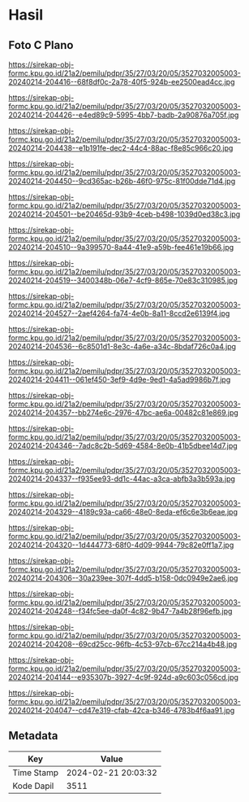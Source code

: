 # Hasil

## Foto C Plano

https://sirekap-obj-formc.kpu.go.id/21a2/pemilu/pdpr/35/27/03/20/05/3527032005003-20240214-204416--68f8df0c-2a78-40f5-924b-ee2500ead4cc.jpg

https://sirekap-obj-formc.kpu.go.id/21a2/pemilu/pdpr/35/27/03/20/05/3527032005003-20240214-204426--e4ed89c9-5995-4bb7-badb-2a90876a705f.jpg

https://sirekap-obj-formc.kpu.go.id/21a2/pemilu/pdpr/35/27/03/20/05/3527032005003-20240214-204438--e1b191fe-dec2-44c4-88ac-f8e85c966c20.jpg

https://sirekap-obj-formc.kpu.go.id/21a2/pemilu/pdpr/35/27/03/20/05/3527032005003-20240214-204450--9cd365ac-b26b-46f0-975c-81f00dde71d4.jpg

https://sirekap-obj-formc.kpu.go.id/21a2/pemilu/pdpr/35/27/03/20/05/3527032005003-20240214-204501--be20465d-93b9-4ceb-b498-1039d0ed38c3.jpg

https://sirekap-obj-formc.kpu.go.id/21a2/pemilu/pdpr/35/27/03/20/05/3527032005003-20240214-204510--9a399570-8a44-41e9-a59b-fee461e19b66.jpg

https://sirekap-obj-formc.kpu.go.id/21a2/pemilu/pdpr/35/27/03/20/05/3527032005003-20240214-204519--3400348b-06e7-4cf9-865e-70e83c310985.jpg

https://sirekap-obj-formc.kpu.go.id/21a2/pemilu/pdpr/35/27/03/20/05/3527032005003-20240214-204527--2aef4264-fa74-4e0b-8a11-8ccd2e6139f4.jpg

https://sirekap-obj-formc.kpu.go.id/21a2/pemilu/pdpr/35/27/03/20/05/3527032005003-20240214-204536--6c8501d1-8e3c-4a6e-a34c-8bdaf726c0a4.jpg

https://sirekap-obj-formc.kpu.go.id/21a2/pemilu/pdpr/35/27/03/20/05/3527032005003-20240214-204411--061ef450-3ef9-4d9e-9ed1-4a5ad9986b7f.jpg

https://sirekap-obj-formc.kpu.go.id/21a2/pemilu/pdpr/35/27/03/20/05/3527032005003-20240214-204357--bb274e6c-2976-47bc-ae6a-00482c81e869.jpg

https://sirekap-obj-formc.kpu.go.id/21a2/pemilu/pdpr/35/27/03/20/05/3527032005003-20240214-204346--7adc8c2b-5d69-4584-8e0b-41b5dbee14d7.jpg

https://sirekap-obj-formc.kpu.go.id/21a2/pemilu/pdpr/35/27/03/20/05/3527032005003-20240214-204337--f935ee93-dd1c-44ac-a3ca-abfb3a3b593a.jpg

https://sirekap-obj-formc.kpu.go.id/21a2/pemilu/pdpr/35/27/03/20/05/3527032005003-20240214-204329--4189c93a-ca66-48e0-8eda-ef6c6e3b6eae.jpg

https://sirekap-obj-formc.kpu.go.id/21a2/pemilu/pdpr/35/27/03/20/05/3527032005003-20240214-204320--1d444773-68f0-4d09-9944-79c82e0ff1a7.jpg

https://sirekap-obj-formc.kpu.go.id/21a2/pemilu/pdpr/35/27/03/20/05/3527032005003-20240214-204306--30a239ee-307f-4dd5-b158-0dc0949e2ae6.jpg

https://sirekap-obj-formc.kpu.go.id/21a2/pemilu/pdpr/35/27/03/20/05/3527032005003-20240214-204248--f34fc5ee-da0f-4c82-9b47-7a4b28f96efb.jpg

https://sirekap-obj-formc.kpu.go.id/21a2/pemilu/pdpr/35/27/03/20/05/3527032005003-20240214-204208--69cd25cc-96fb-4c53-97cb-67cc214a4b48.jpg

https://sirekap-obj-formc.kpu.go.id/21a2/pemilu/pdpr/35/27/03/20/05/3527032005003-20240214-204144--e935307b-3927-4c9f-924d-a9c603c056cd.jpg

https://sirekap-obj-formc.kpu.go.id/21a2/pemilu/pdpr/35/27/03/20/05/3527032005003-20240214-204047--cd47e319-cfab-42ca-b346-4783b4f6aa91.jpg


## Metadata

| Key        | Value               |
| ---------- | ------------------- |
| Time Stamp | 2024-02-21 20:03:32 |
| Kode Dapil | 3511                |



